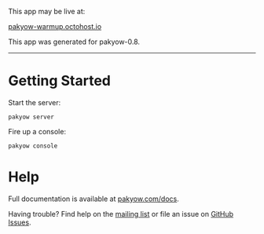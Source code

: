 This app may be live at:

[pakyow-warmup.octohost.io](http://pakyow-warmup.octohost.io)

This app was generated for pakyow-0.8.

---

# Getting Started

Start the server:

  `pakyow server`

Fire up a console:

  `pakyow console`

# Help

Full documentation is available at [pakyow.com/docs](http://pakyow.com/docs).

Having trouble? Find help on the [mailing list](http://groups.google.com/group/pakyow)
or file an issue on [GitHub Issues](https://github.com/metabahn/pakyow/issues).
